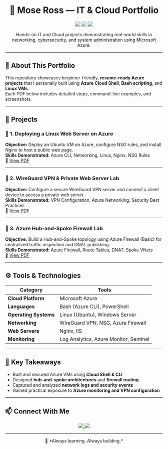 <!--
🌐 Mose Ross | IT & Cloud Portfolio
-->

<h1 align="center">💼 Mose Ross — IT & Cloud Portfolio</h1>

<p align="center">
  <img src="https://img.shields.io/badge/Platform-Azure-blue?logo=microsoftazure&logoColor=white">
  <img src="https://img.shields.io/badge/Focus-Cybersecurity-green?logo=security&logoColor=white">
  <img src="https://img.shields.io/badge/Tools-Cloud%20Shell%20%7C%20Linux%20%7C%20Nginx-lightgrey?logo=linux&logoColor=white">
</p>

<p align="center">Hands-on IT and Cloud projects demonstrating real-world skills in networking, cybersecurity, and system administration using Microsoft Azure.</p>

---

## 🔷 About This Portfolio

This repository showcases beginner-friendly, **resume-ready Azure projects** that I personally built using **Azure Cloud Shell**, **Bash scripting**, and **Linux VMs**.  
Each PDF below includes detailed steps, command-line examples, and screenshots.

---

## 📘 Projects

### 🔹 1. Deploying a Linux Web Server on Azure
**Objective:** Deploy an Ubuntu VM on Azure, configure NSG rules, and install Nginx to host a public web page.  
**Skills Demonstrated:** Azure CLI, Networking, Linux, Nginx, NSG Rules  
📄 [View PDF](./1_Azure_Web_Server_Project.pdf)

---

### 🔹 2. WireGuard VPN & Private Web Server Lab
**Objective:** Configure a secure WireGuard VPN server and connect a client device to access a private web server.  
**Skills Demonstrated:** VPN Configuration, Azure Networking, Security Best Practices  
📄 [View PDF](./2_WireGuard_VPN_Lab.pdf)

---

### 🔹 3. Azure Hub-and-Spoke Firewall Lab
**Objective:** Build a Hub-and-Spoke topology using Azure Firewall (Basic) for centralized traffic inspection and DNAT publishing.  
**Skills Demonstrated:** Azure Firewall, Route Tables, DNAT, Spoke VNets  
📄 [View PDF](./3_Azure_Firewall_Hub_Spoke_Lab.pdf)

---

## ⚙️ Tools & Technologies

| Category | Tools |
|-----------|--------|
| **Cloud Platform** | Microsoft Azure |
| **Languages** | Bash (Azure CLI), PowerShell |
| **Operating Systems** | Linux (Ubuntu), Windows Server |
| **Networking** | WireGuard VPN, NSG, Azure Firewall |
| **Web Servers** | Nginx, IIS |
| **Monitoring** | Log Analytics, Azure Monitor, Sentinel |

---

## 🧠 Key Takeaways

- Built and secured Azure VMs using **Cloud Shell & CLI**
- Designed **hub-and-spoke architectures** and **firewall routing**
- Captured and analyzed **network logs and security events**
- Gained practical exposure to **Azure monitoring and VPN configuration**

---

## 📫 Connect With Me

<p align="center">
  <a href="https://www.linkedin.com/in/YOUR-LINKEDIN-USERNAME">
    <img src="https://img.shields.io/badge/LinkedIn-Profile-blue?logo=linkedin">
  </a>
  <a href="https://github.com/YOUR-GITHUB-USERNAME">
    <img src="https://img.shields.io/badge/GitHub-Portfolio-black?logo=github">
  </a>
</p>

---

<p align="center">
  🌱 *Always learning. Always building.*
</p>


                

